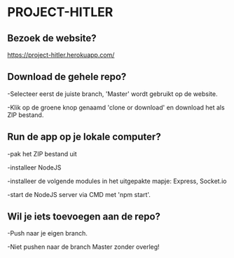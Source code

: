 # PROJECT-HITLER

Bezoek de website?
-
https://project-hitler.herokuapp.com/

Download de gehele repo?
-
-Selecteer eerst de juiste branch, 'Master' wordt gebruikt op de website.

-Klik op de groene knop genaamd 'clone or download' en download het als ZIP bestand.

Run de app op je lokale computer?
-
-pak het ZIP bestand uit

-installeer NodeJS

-installeer de volgende modules in het uitgepakte mapje: Express, Socket.io

-start de NodeJS server via CMD met 'npm start'.

Wil je iets toevoegen aan de repo?
-
-Push naar je eigen branch.

-Niet pushen naar de branch Master zonder overleg!
